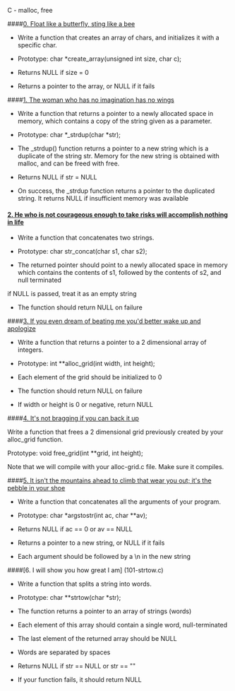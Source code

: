 C - malloc, free



####[0. Float like a butterfly, sting like a bee](0-create_array.c)


- Write a function that creates an array of chars, and initializes it with a specific char.


- Prototype: char *create_array(unsigned int size, char c);

- Returns NULL if size = 0

- Returns a pointer to the array, or NULL if it fails


####[1. The woman who has no imagination has no wings](1-strdup.c)


- Write a function that returns a pointer to a newly allocated space in memory, which contains a copy of the string given as a parameter.


- Prototype: char *_strdup(char *str);

- The _strdup() function returns a pointer to a new string which is a duplicate of the string str. Memory for the new string is obtained with malloc, and can be freed with free.

- Returns NULL if str = NULL

- On success, the _strdup function returns a pointer to the duplicated string. It returns NULL if insufficient memory was available


#### [2. He who is not courageous enough to take risks will accomplish nothing in life](2-str_concat.c)


- Write a function that concatenates two strings.


- Prototype: char str_concat(char s1, char s2);

- The returned pointer should point to a newly allocated space in memory which contains the contents of s1, followed by the contents of s2, and null terminated

if NULL is passed, treat it as an empty string

- The function should return NULL on failure


####[3. If you even dream of beating me you'd better wake up and apologize](3-alloc_grid.c)


- Write a function that returns a pointer to a 2 dimensional array of integers.


- Prototype: int **alloc_grid(int width, int height);

- Each element of the grid should be initialized to 0

- The function should return NULL on failure

- If width or height is 0 or negative, return NULL


####[4. It's not bragging if you can back it up](4-free_grid.c)


Write a function that frees a 2 dimensional grid previously created by your alloc_grid function.


Prototype: void free_grid(int **grid, int height);

Note that we will compile with your alloc-grid.c file. Make sure it compiles.


####[5. It isn't the mountains ahead to climb that wear you out; it's the pebble in your shoe](100-argstostr.c)


- Write a function that concatenates all the arguments of your program.


- Prototype: char *argstostr(int ac, char **av);

- Returns NULL if ac == 0 or av == NULL

- Returns a pointer to a new string, or NULL if it fails

- Each argument should be followed by a \n in the new string


####[6. I will show you how great I am] (101-strtow.c)


- Write a function that splits a string into words.


- Prototype: char **strtow(char *str);

- The function returns a pointer to an array of strings (words)

- Each element of this array should contain a single word, null-terminated

- The last element of the returned array should be NULL

- Words are separated by spaces

- Returns NULL if str == NULL or str == ""

- If your function fails, it should return NULL
